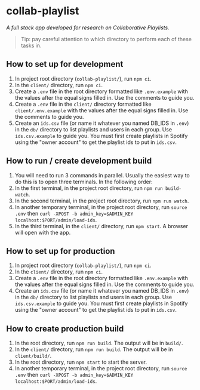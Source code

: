 # collab-playlist

_A full stack app developed for research on Collaborative Playlists._

> Tip: pay careful attention to which directory to perform each of these tasks in.

## How to set up for development
1. In project root directory (`collab-playlist/`), run `npm ci`.
2. In the `client/` directory, run `npm ci`.
3. Create a `.env` file in the root directory formatted like `.env.example` with the values after the equal signs filled in. Use the comments to guide you.
4. Create a `.env` file in the `client/` directory formatted like `client/.env.example` with the values after the equal signs filled in. Use the comments to guide you.
5. Create an `ids.csv` file (or name it whatever you named DB_IDS in `.env`) in the `db/` directory to list playlists and users in each group. Use `ids.csv.example` to guide you. You must first create playlists in Spotify using the "owner account" to get the playlist ids to put in `ids.csv`.

## How to run / create development build
1. You will need to run 3 commands in parallel. Usually the easiest way to do this is to open three terminals. In the following order:
2. In the first terminal, in the project root directory, run `npm run build-watch`.
3. In the second terminal, in the project root directory, run `npm run watch`.
4. In another temporary terminal, in the project root directory, run `source .env` then `curl -XPOST -b admin_key=$ADMIN_KEY localhost:$PORT/admin/load-ids`.
5. In the third terminal, in the `client/` directory, run `npm start`. A browser will open with the app.

## How to set up for production
1. In project root directory (`collab-playlist/`), run `npm ci`.
2. In the `client/` directory, run `npm ci`.
3. Create a `.env` file in the root directory formatted like `.env.example` with the values after the equal signs filled in. Use the comments to guide you.
4. Create an `ids.csv` file (or name it whatever you named DB_IDS in `.env`) in the `db/` directory to list playlists and users in each group. Use `ids.csv.example` to guide you. You must first create playlists in Spotify using the "owner account" to get the playlist ids to put in `ids.csv`.

## How to create production build
1. In the root directory, run `npm run build`. The output will be in `build/`.
2. In the `client/` directory, run `npm run build`. The output will be in `client/build/`.
3. In the root directory, run `npm start` to start the server.
4. In another temporary terminal, in the project root directory, run `source .env` then `curl -XPOST -b admin_key=$ADMIN_KEY localhost:$PORT/admin/load-ids`.
